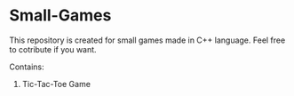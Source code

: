 # Small-Games

This repository is created for small games made in C++ language. Feel free to cotribute if you want. 

Contains: 
1. Tic-Tac-Toe Game